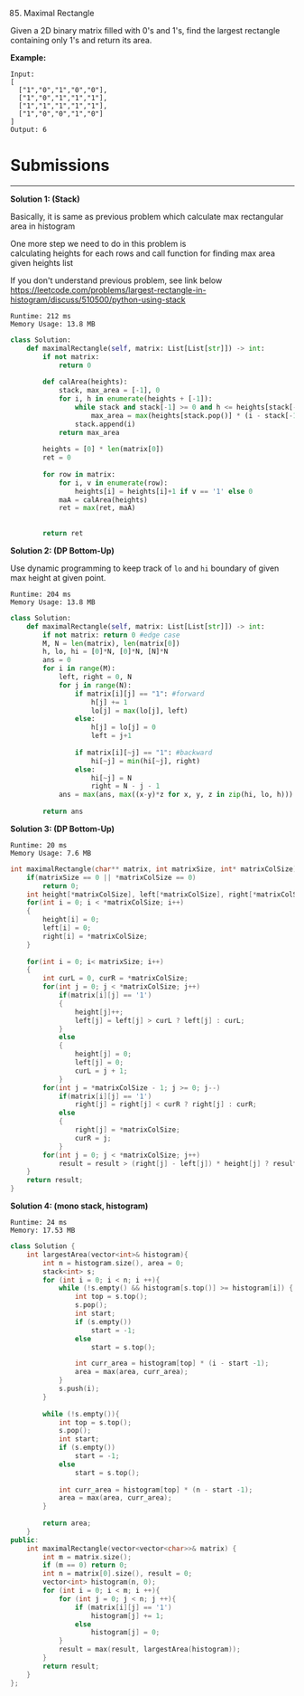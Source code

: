 85. Maximal Rectangle

Given a 2D binary matrix filled with 0's and 1's, find the largest rectangle containing only 1's and return its area.

**Example:**
```
Input:
[
  ["1","0","1","0","0"],
  ["1","0","1","1","1"],
  ["1","1","1","1","1"],
  ["1","0","0","1","0"]
]
Output: 6
```

# Submissions
---
**Solution 1: (Stack)**

Basically, it is same as previous problem which calculate max rectangular area in histogram

One more step we need to do in this problem is  
calculating heights for each rows and call function for finding max area given heights list

If you don't understand previous problem, see link below  
https://leetcode.com/problems/largest-rectangle-in-histogram/discuss/510500/python-using-stack

```
Runtime: 212 ms
Memory Usage: 13.8 MB
```
```python
class Solution:
    def maximalRectangle(self, matrix: List[List[str]]) -> int:
        if not matrix:
            return 0
        
        def calArea(heights):
            stack, max_area = [-1], 0
            for i, h in enumerate(heights + [-1]):
                while stack and stack[-1] >= 0 and h <= heights[stack[-1]]:
                    max_area = max(heights[stack.pop()] * (i - stack[-1] - 1), max_area)
                stack.append(i)
            return max_area
        
        heights = [0] * len(matrix[0])
        ret = 0
        
        for row in matrix:
            for i, v in enumerate(row):
                heights[i] = heights[i]+1 if v == '1' else 0
            maA = calArea(heights)
            ret = max(ret, maA)
            
            
        return ret
```

**Solution 2: (DP Bottom-Up)**

Use dynamic programming to keep track of `lo` and `hi` boundary of given max `h`eight at given point.

```
Runtime: 204 ms
Memory Usage: 13.8 MB
```
```python
class Solution:
    def maximalRectangle(self, matrix: List[List[str]]) -> int:
        if not matrix: return 0 #edge case 
        M, N = len(matrix), len(matrix[0])
        h, lo, hi = [0]*N, [0]*N, [N]*N
        ans = 0
        for i in range(M):
            left, right = 0, N
            for j in range(N):
                if matrix[i][j] == "1": #forward
                    h[j] += 1
                    lo[j] = max(lo[j], left)
                else: 
                    h[j] = lo[j] = 0
                    left = j+1
                    
                if matrix[i][~j] == "1": #backward
                    hi[~j] = min(hi[~j], right)
                else: 
                    hi[~j] = N
                    right = N - j - 1
            ans = max(ans, max((x-y)*z for x, y, z in zip(hi, lo, h)))
            
        return ans
```

**Solution 3: (DP Bottom-Up)**
```
Runtime: 20 ms
Memory Usage: 7.6 MB
```
```c
int maximalRectangle(char** matrix, int matrixSize, int* matrixColSize){
    if(matrixSize == 0 || *matrixColSize == 0)
        return 0;
    int height[*matrixColSize], left[*matrixColSize], right[*matrixColSize], result = 0;
    for(int i = 0; i < *matrixColSize; i++)
    {
        height[i] = 0;
        left[i] = 0;
        right[i] = *matrixColSize;
    }
    
    for(int i = 0; i< matrixSize; i++)
    {
        int curL = 0, curR = *matrixColSize;
        for(int j = 0; j < *matrixColSize; j++)
            if(matrix[i][j] == '1')
            {
                height[j]++;
                left[j] = left[j] > curL ? left[j] : curL;
            }
            else
            {
                height[j] = 0;
                left[j] = 0;
                curL = j + 1;
            }
        for(int j = *matrixColSize - 1; j >= 0; j--)
            if(matrix[i][j] == '1')
                right[j] = right[j] < curR ? right[j] : curR;
            else
            {
                right[j] = *matrixColSize;
                curR = j;
            }
        for(int j = 0; j < *matrixColSize; j++)
            result = result > (right[j] - left[j]) * height[j] ? result : (right[j] - left[j]) * height[j];
    }        
    return result;  
}
```

**Solution 4: (mono stack, histogram)**
```
Runtime: 24 ms
Memory: 17.53 MB
```
```c++
class Solution {
    int largestArea(vector<int>& histogram){
        int n = histogram.size(), area = 0;
        stack<int> s;
        for (int i = 0; i < n; i ++){
            while (!s.empty() && histogram[s.top()] >= histogram[i]) {
                int top = s.top();
                s.pop();
                int start;
                if (s.empty())
                    start = -1;
                else
                    start = s.top();

                int curr_area = histogram[top] * (i - start -1);
                area = max(area, curr_area);
            }
            s.push(i);
        }
        
        while (!s.empty()){
            int top = s.top();
            s.pop();
            int start;
            if (s.empty())
                start = -1;
            else
                start = s.top();
            
            int curr_area = histogram[top] * (n - start -1);
            area = max(area, curr_area);
        }
        
        return area;
    }
public:
    int maximalRectangle(vector<vector<char>>& matrix) {
        int m = matrix.size();
        if (m == 0) return 0;
        int n = matrix[0].size(), result = 0;
        vector<int> histogram(n, 0);
        for (int i = 0; i < m; i ++){
            for (int j = 0; j < n; j ++){
                if (matrix[i][j] == '1')
                    histogram[j] += 1;
                else
                    histogram[j] = 0;
            }   
            result = max(result, largestArea(histogram));
        }
        return result;
    }
};
```
